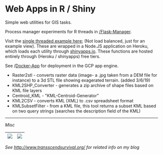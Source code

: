 # **Web Apps in R / Shiny**

Simple web utilities for GIS tasks.

Process manager experiments for R threads in [/Flask-Manager](/Flask-Manager).   

Visit the [single threaded example here](https://kml-tools.herokuapp.com/); (Not load balanced, just for an example view).  These are wrapped in a Node.JS application on Heroku, which loads each utility through [shinyapps.io](https://www.shinyapps.io/).  These functions are hosted entirely through (Heroku / shinyapps) free tiers.

See /[Docker-App](https://github.com/Jesssullivan/Shiny-Apps/tree/master/Docker-App) for deployment in the GCP app engine.

- Raster2stl - converts raster data (image- a .jpg taken from a DEM file for instance) to a 3d STL file showing exagerated terrain.  (added 3/6/19)  
- KML2SHP_Converter - generates a zip archive of shape files based on KML file layers
- Centroid_KML - "KML-Centroid-Generator"
- KML2CSV - converts KML (XML) to .csv spreadsheet format
- KMLSubsetFilter - from a KML file, this tool returns a subset KML based on two query strings (searches the description field of the KML)


- - -


*Misc*




| [![ ](https://img.youtube.com/vi/79XI5FTxD2E/0.jpg)](https://www.youtube.com/watch?v=79XI5FTxD2E) | [![ ](https://img.youtube.com/vi/sf7rDg86CJE/0.jpg)](https://www.youtube.com/watch?v=sf7rDg86CJE) |
|---|---|


*See http://www.transscendsurvival.org/ for related info on my blog*
